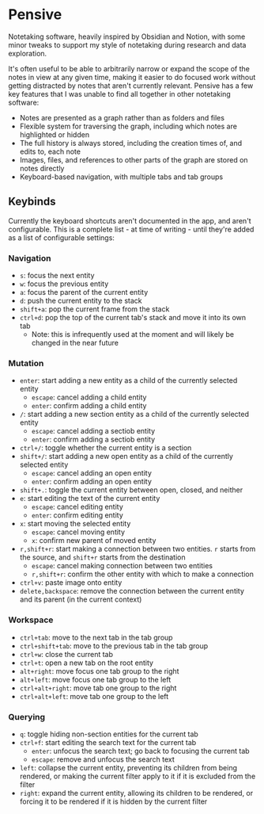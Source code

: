 # Pensive

Notetaking software, heavily inspired by Obsidian and Notion, with some minor tweaks to support my style of notetaking during research and data exploration.

It's often useful to be able to arbitrarily narrow or expand the scope of the notes in view at any given time, making it easier to do focused work without getting distracted by notes that aren't currently relevant.
Pensive has a few key features that I was unable to find all together in other notetaking software:

- Notes are presented as a graph rather than as folders and files
- Flexible system for traversing the graph, including which notes are highlighted or hidden
- The full history is always stored, including the creation times of, and edits to, each note
- Images, files, and references to other parts of the graph are stored on notes directly
- Keyboard-based navigation, with multiple tabs and tab groups

## Keybinds

Currently the keyboard shortcuts aren't documented in the app, and aren't configurable. This is a complete list - at time of writing - until they're added as a list of configurable settings:

### Navigation

- `s`: focus the next entity
- `w`: focus the previous entity
- `a`: focus the parent of the current entity
- `d`: push the current entity to the stack
- `shift+a`: pop the current frame from the stack
- `ctrl+d`: pop the top of the current tab's stack and move it into its own tab
  - Note: this is infrequently used at the moment and will likely be changed in the near future

### Mutation

- `enter`: start adding a new entity as a child of the currently selected entity
  - `escape`: cancel adding a child entity
  - `enter`: confirm adding a child entity
- `/`: start adding a new section entity as a child of the currently selected entity
  - `escape`: cancel adding a sectiob entity
  - `enter`: confirm adding a sectiob entity
- `ctrl+/`: toggle whether the current entity is a section
- `shift+/`: start adding a new open entity as a child of the currently selected entity
  - `escape`: cancel adding an open entity
  - `enter`: confirm adding an open entity
- `shift+.`: toggle the current entity between open, closed, and neither
- `e`: start editing the text of the current entity
  - `escape`: cancel editing entity
  - `enter`: confirm editing entity
- `x`: start moving the selected entity
  - `escape`: cancel moving entity
  - `x`: confirm new parent of moved entity
- `r,shift+r`: start making a connection between two entities. `r` starts from the source, and `shift+r` starts from the destination
  - `escape`: cancel making connection between two entities
  - `r,shift+r`: confirm the other entity with which to make a connection
- `ctrl+v`: paste image onto entity
- `delete,backspace`: remove the connection between the current entity and its parent (in the current context)

### Workspace

- `ctrl+tab`: move to the next tab in the tab group
- `ctrl+shift+tab`: move to the previous tab in the tab group
- `ctrl+w`: close the current tab
- `ctrl+t`: open a new tab on the root entity
- `alt+right`: move focus one tab group to the right
- `alt+left`: move focus one tab group to the left
- `ctrl+alt+right`: move tab one group to the right
- `ctrl+alt+left`: move tab one group to the left

### Querying

- `q`: toggle hiding non-section entities for the current tab
- `ctrl+f`: start editing the search text for the current tab
  - `enter`: unfocus the search text; go back to focusing the current tab
  - `escape`: remove and unfocus the search text
- `left`: collapse the current entity, preventing its children from being rendered, or making the current filter apply to it if it is excluded from the filter
- `right`: expand the current entity, allowing its children to be rendered, or forcing it to be rendered if it is hidden by the current filter
